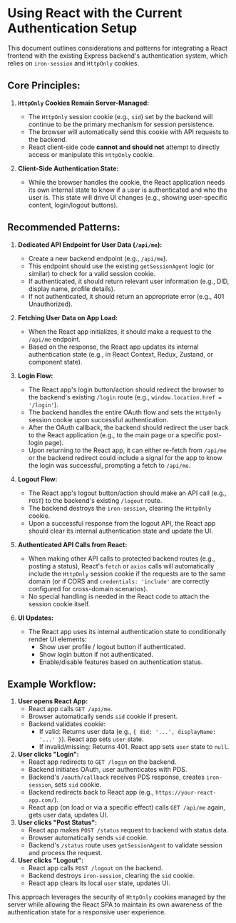 # Using React with the Current Authentication Setup

This document outlines considerations and patterns for integrating a React frontend with the existing Express backend's authentication system, which relies on `iron-session` and `HttpOnly` cookies.

## Core Principles:

1.  **`HttpOnly` Cookies Remain Server-Managed:**
    - The `HttpOnly` session cookie (e.g., `sid`) set by the backend will continue to be the primary mechanism for session persistence.
    - The browser will automatically send this cookie with API requests to the backend.
    - React client-side code **cannot and should not** attempt to directly access or manipulate this `HttpOnly` cookie.

2.  **Client-Side Authentication State:**
    - While the browser handles the cookie, the React application needs its own internal state to know if a user is authenticated and who the user is. This state will drive UI changes (e.g., showing user-specific content, login/logout buttons).

## Recommended Patterns:

1.  **Dedicated API Endpoint for User Data (`/api/me`):**
    - Create a new backend endpoint (e.g., `/api/me`).
    - This endpoint should use the existing `getSessionAgent` logic (or similar) to check for a valid session cookie.
    - If authenticated, it should return relevant user information (e.g., DID, display name, profile details).
    - If not authenticated, it should return an appropriate error (e.g., 401 Unauthorized).

2.  **Fetching User Data on App Load:**
    - When the React app initializes, it should make a request to the `/api/me` endpoint.
    - Based on the response, the React app updates its internal authentication state (e.g., in React Context, Redux, Zustand, or component state).

3.  **Login Flow:**
    - The React app's login button/action should redirect the browser to the backend's existing `/login` route (e.g., `window.location.href = '/login'`).
    - The backend handles the entire OAuth flow and sets the `HttpOnly` session cookie upon successful authentication.
    - After the OAuth callback, the backend should redirect the user back to the React application (e.g., to the main page or a specific post-login page).
    - Upon returning to the React app, it can either re-fetch from `/api/me` or the backend redirect could include a signal for the app to know the login was successful, prompting a fetch to `/api/me`.

4.  **Logout Flow:**
    - The React app's logout button/action should make an API call (e.g., `POST`) to the backend's existing `/logout` route.
    - The backend destroys the `iron-session`, clearing the `HttpOnly` cookie.
    - Upon a successful response from the logout API, the React app should clear its internal authentication state and update the UI.

5.  **Authenticated API Calls from React:**
    - When making other API calls to protected backend routes (e.g., posting a status), React's `fetch` or `axios` calls will automatically include the `HttpOnly` session cookie if the requests are to the same domain (or if CORS and `credentials: 'include'` are correctly configured for cross-domain scenarios).
    - No special handling is needed in the React code to attach the session cookie itself.

6.  **UI Updates:**
    - The React app uses its internal authentication state to conditionally render UI elements:
      - Show user profile / logout button if authenticated.
      - Show login button if not authenticated.
      - Enable/disable features based on authentication status.

## Example Workflow:

1.  **User opens React App:**
    - React app calls `GET /api/me`.
    - Browser automatically sends `sid` cookie if present.
    - Backend validates cookie:
      - If valid: Returns user data (e.g., `{ did: '...', displayName: '...' }`). React app sets `user` state.
      - If invalid/missing: Returns 401. React app sets `user` state to `null`.
2.  **User clicks "Login":**
    - React app redirects to `GET /login` on the backend.
    - Backend initiates OAuth, user authenticates with PDS.
    - Backend's `/oauth/callback` receives PDS response, creates `iron-session`, sets `sid` cookie.
    - Backend redirects back to React app (e.g., `https://your-react-app.com/`).
    - React app (on load or via a specific effect) calls `GET /api/me` again, gets user data, updates UI.
3.  **User clicks "Post Status":**
    - React app makes `POST /status` request to backend with status data.
    - Browser automatically sends `sid` cookie.
    - Backend's `/status` route uses `getSessionAgent` to validate session and process the request.
4.  **User clicks "Logout":**
    - React app calls `POST /logout` on the backend.
    - Backend destroys `iron-session`, clearing the `sid` cookie.
    - React app clears its local `user` state, updates UI.

This approach leverages the security of `HttpOnly` cookies managed by the server while allowing the React SPA to maintain its own awareness of the authentication state for a responsive user experience.
